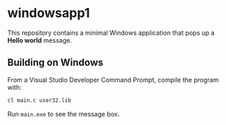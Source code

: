# windowsapp1

This repository contains a minimal Windows application that pops up a
**Hello world** message.

## Building on Windows

From a Visual Studio Developer Command Prompt, compile the program with:

```cmd
cl main.c user32.lib
```

Run `main.exe` to see the message box.

